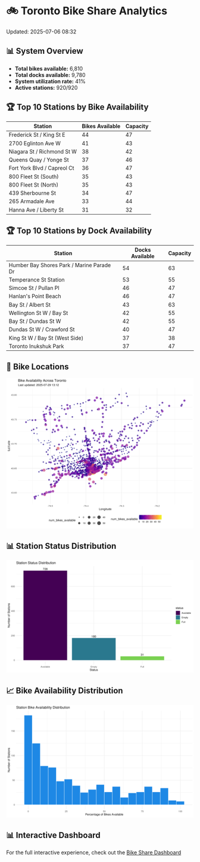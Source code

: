 # 🚲 Toronto Bike Share Analytics

Updated: 2025-07-06 08:32

## 📊 System Overview
- **Total bikes available:** 6,810
- **Total docks available:** 9,780
- **System utilization rate:** 41%
- **Active stations:** 920/920

## 🏆 Top 10 Stations by Bike Availability
| Station | Bikes Available | Capacity |
| --- | --- | --- |
| Frederick St / King St E | 44 | 47 |
| 2700 Eglinton Ave W | 41 | 43 |
| Niagara St / Richmond St W | 38 | 42 |
| Queens Quay / Yonge St | 37 | 46 |
| Fort York  Blvd / Capreol Ct | 36 | 47 |
| 800 Fleet St (South) | 35 | 43 |
| 800 Fleet St (North) | 35 | 43 |
| 439 Sherbourne St | 34 | 47 |
| 265 Armadale Ave | 33 | 44 |
| Hanna Ave / Liberty St | 31 | 32 |

## 🏆 Top 10 Stations by Dock Availability
| Station | Docks Available | Capacity |
| --- | --- | --- |
| Humber Bay Shores Park / Marine Parade Dr | 54 | 63 |
| Temperance St Station | 53 | 55 |
| Simcoe St / Pullan Pl | 46 | 47 |
| Hanlan's Point Beach | 46 | 47 |
| Bay St / Albert St | 43 | 63 |
| Wellington St W / Bay St | 42 | 55 |
| Bay St / Dundas St W | 42 | 55 |
| Dundas St W / Crawford St | 40 | 47 |
| King St W / Bay St (West Side) | 37 | 38 |
| Toronto Inukshuk Park | 37 | 47 |

## 📍 Bike Locations
![Bike Locations](docs/plots/location_plot.png)

## 📊 Station Status Distribution
![Status Distribution](docs/plots/status_distribution.png)

## 📈 Bike Availability Distribution
![Availability Distribution](docs/plots/availability_dist.png)

## 📊 Interactive Dashboard
For the full interactive experience, check out the [Bike Share Dashboard](index.html)
